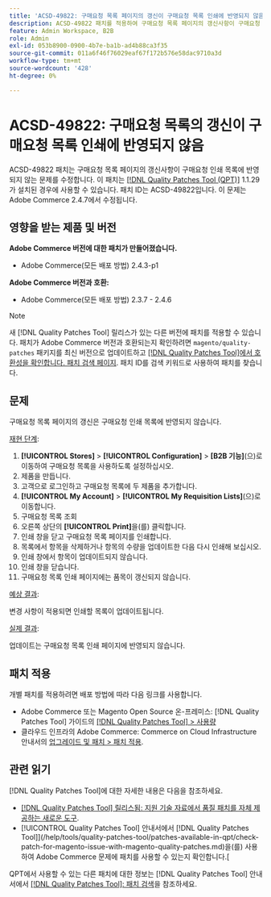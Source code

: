 ```yaml
---
title: 'ACSD-49822: 구매요청 목록 페이지의 갱신이 구매요청 목록 인쇄에 반영되지 않음'
description: ACSD-49822 패치를 적용하여 구매요청 목록 페이지의 갱신사항이 구매요청 인쇄 목록에 반영되지 않는 Adobe Commerce 문제를 수정합니다.
feature: Admin Workspace, B2B
role: Admin
exl-id: 053b8900-0900-4b7e-ba1b-ad4b88ca3f35
source-git-commit: 011a6f46f76029eaf67f172b576e58dac9710a3d
workflow-type: tm+mt
source-wordcount: '428'
ht-degree: 0%

---
```


# ACSD-49822: 구매요청 목록의 갱신이 구매요청 목록 인쇄에 반영되지 않음

ACSD-49822 패치는 구매요청 목록 페이지의 갱신사항이 구매요청 인쇄 목록에 반영되지 않는 문제를 수정합니다. 이 패치는 [[!DNL Quality Patches Tool (QPT)]](https://experienceleague.adobe.com/en/docs/commerce-operations/tools/quality-patches-tool/quality-patches-tool-to-self-serve-quality-patches) 1.1.29가 설치된 경우에 사용할 수 있습니다. 패치 ID는 ACSD-49822입니다. 이 문제는 Adobe Commerce 2.4.7에서 수정됩니다.

## 영향을 받는 제품 및 버전

**Adobe Commerce 버전에 대한 패치가 만들어졌습니다.**

* Adobe Commerce(모든 배포 방법) 2.4.3-p1

**Adobe Commerce 버전과 호환:**

* Adobe Commerce(모든 배포 방법) 2.3.7 - 2.4.6

>[!NOTE]
>
>새 [!DNL Quality Patches Tool] 릴리스가 있는 다른 버전에 패치를 적용할 수 있습니다. 패치가 Adobe Commerce 버전과 호환되는지 확인하려면 `magento/quality-patches` 패키지를 최신 버전으로 업데이트하고 [[!DNL Quality Patches Tool]에서 호환성을 확인합니다. 패치 검색 페이지](https://experienceleague.adobe.com/tools/commerce-quality-patches/index.html). 패치 ID를 검색 키워드로 사용하여 패치를 찾습니다.

## 문제

구매요청 목록 페이지의 갱신은 구매요청 인쇄 목록에 반영되지 않습니다.

<u>재현 단계</u>:

1. **[!UICONTROL Stores]** > **[!UICONTROL Configuration]** > **[B2B 기능]**(으)로 이동하여 구매요청 목록을 사용하도록 설정하십시오.
1. 제품을 만듭니다.
1. 고객으로 로그인하고 구매요청 목록에 두 제품을 추가합니다.
1. **[!UICONTROL My Account]** > **[!UICONTROL My Requisition Lists]**(으)로 이동합니다.
1. 구매요청 목록 조회
1. 오른쪽 상단의 **[!UICONTROL Print]**&#x200B;을(를) 클릭합니다.
1. 인쇄 창을 닫고 구매요청 목록 페이지를 인쇄합니다.
1. 목록에서 항목을 삭제하거나 항목의 수량을 업데이트한 다음 다시 인쇄해 보십시오.
1. 인쇄 창에서 항목이 업데이트되지 않습니다.
1. 인쇄 창을 닫습니다.
1. 구매요청 목록 인쇄 페이지에는 품목이 갱신되지 않습니다.

<u>예상 결과</u>:

변경 사항이 적용되면 인쇄할 목록이 업데이트됩니다.

<u>실제 결과</u>:

업데이트는 구매요청 목록 인쇄 페이지에 반영되지 않습니다.

## 패치 적용

개별 패치를 적용하려면 배포 방법에 따라 다음 링크를 사용합니다.

* Adobe Commerce 또는 Magento Open Source 온-프레미스: [!DNL Quality Patches Tool] 가이드의 [[!DNL Quality Patches Tool] > 사용량](/help/tools/quality-patches-tool/usage.md)
* 클라우드 인프라의 Adobe Commerce: Commerce on Cloud Infrastructure 안내서의 [업그레이드 및 패치 > 패치 적용](https://experienceleague.adobe.com/docs/commerce-cloud-service/user-guide/develop/upgrade/apply-patches.html).

## 관련 읽기

[!DNL Quality Patches Tool]에 대한 자세한 내용은 다음을 참조하세요.

* [[!DNL Quality Patches Tool] 릴리스됨: 지원 기술 자료에서 품질 패치를 자체 제공하는 새로운 도구](https://experienceleague.adobe.com/en/docs/commerce-operations/tools/quality-patches-tool/quality-patches-tool-to-self-serve-quality-patches).
* [!UICONTROL Quality Patches Tool] 안내서에서  [!DNL Quality Patches Tool]](/help/tools/quality-patches-tool/patches-available-in-qpt/check-patch-for-magento-issue-with-magento-quality-patches.md)을(를) 사용하여 Adobe Commerce 문제에 패치를 사용할 수 있는지 확인합니다.[


QPT에서 사용할 수 있는 다른 패치에 대한 정보는 [!DNL Quality Patches Tool] 안내서에서 [[!DNL Quality Patches Tool]: 패치 검색](https://experienceleague.adobe.com/tools/commerce-quality-patches/index.html)을 참조하세요.
